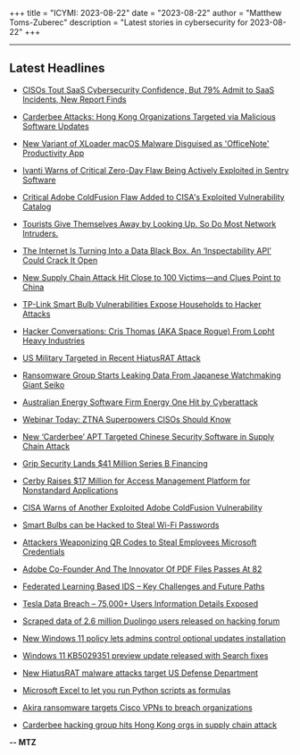 +++
title = "ICYMI: 2023-08-22"
date = "2023-08-22"
author = "Matthew Toms-Zuberec"
description = "Latest stories in cybersecurity for 2023-08-22"
+++

---------------------------------------------------------------------------
## Latest Headlines
- [CISOs Tout SaaS Cybersecurity Confidence, But 79% Admit to SaaS Incidents, New Report Finds](https://thehackernews.com/2023/08/cisos-tout-saas-cybersecurity.html)

- [Carderbee Attacks: Hong Kong Organizations Targeted via Malicious Software Updates](https://thehackernews.com/2023/08/carderbee-attacks-hong-kong.html)

- [New Variant of XLoader macOS Malware Disguised as 'OfficeNote' Productivity App](https://thehackernews.com/2023/08/new-variant-of-xloader-macos-malware.html)

- [Ivanti Warns of Critical Zero-Day Flaw Being Actively Exploited in Sentry Software](https://thehackernews.com/2023/08/ivanti-warns-of-critical-zero-day-flaw.html)

- [Critical Adobe ColdFusion Flaw Added to CISA's Exploited Vulnerability Catalog](https://thehackernews.com/2023/08/critical-adobe-coldfusion-flaw-added-to.html)

- [Tourists Give Themselves Away by Looking Up. So Do Most Network Intruders.](https://krebsonsecurity.com/2023/08/tourists-give-themselves-away-by-looking-up-so-do-most-network-intruders/)

- [The Internet Is Turning Into a Data Black Box. An ‘Inspectability API’ Could Crack It Open](https://www.wired.com/story/inspectability-api-app-transparency/)

- [New Supply Chain Attack Hit Close to 100 Victims—and Clues Point to China](https://www.wired.com/story/carderbee-china-hong-kong-supply-chain-attack/)

- [TP-Link Smart Bulb Vulnerabilities Expose Households to Hacker Attacks](https://www.securityweek.com/tp-link-smart-bulb-vulnerabilities-expose-households-to-hacker-attacks/)

- [Hacker Conversations: Cris Thomas (AKA Space Rogue) From Lopht Heavy Industries](https://www.securityweek.com/hacker-conversations-cris-thomas-aka-space-rogue-from-lopht-heavy-industries/)

- [US Military Targeted in Recent HiatusRAT Attack](https://www.securityweek.com/us-military-targeted-in-recent-hiatusrat-attack/)

- [Ransomware Group Starts Leaking Data From Japanese Watchmaking Giant Seiko](https://www.securityweek.com/ransomware-group-starts-leaking-data-from-japanese-watchmaking-giant-seiko/)

- [Australian Energy Software Firm Energy One Hit by Cyberattack](https://www.securityweek.com/australian-energy-software-firm-energy-one-hit-by-cyberattack/)

- [Webinar Today: ZTNA Superpowers CISOs Should Know](https://www.securityweek.com/webinar-tomorrow-ztna-superpowers-cisos-should-know/)

- [New ‘Carderbee’ APT Targeted Chinese Security Software in Supply Chain Attack](https://www.securityweek.com/new-carderbee-apt-targeted-chinese-security-software-in-supply-chain-attack/)

- [Grip Security Lands $41 Million Series B Financing](https://www.securityweek.com/grip-security-lands-41-million-series-b-financing/)

- [Cerby Raises $17 Million for Access Management Platform for Nonstandard Applications](https://www.securityweek.com/cerby-raises-17-million-for-access-management-platform-for-nonstandard-applications/)

- [CISA Warns of Another Exploited Adobe ColdFusion Vulnerability](https://www.securityweek.com/cisa-warns-of-another-exploited-adobe-coldfusion-vulnerability/)

- [Smart Bulbs can be Hacked to Steal Wi-Fi Passwords](https://cybersecuritynews.com/smart-bulbs-hacked/)

- [Attackers Weaponizing QR Codes to Steal Employees Microsoft Credentials](https://cybersecuritynews.com/attackers-weaponizing-qr-codes/)

- [Adobe Co-Founder And The Innovator Of PDF Files Passes At 82](https://cybersecuritynews.com/adobe-co-founder-john-warnock/)

- [Federated Learning Based IDS – Key Challenges and Future Paths](https://cybersecuritynews.com/federated-learning-based-ids/)

- [Tesla Data Breach – 75,000+ Users Information Details Exposed](https://cybersecuritynews.com/tesla-data-breach/)

- [Scraped data of 2.6 million Duolingo users released on hacking forum](https://www.bleepingcomputer.com/news/security/scraped-data-of-26-million-duolingo-users-released-on-hacking-forum/)

- [New Windows 11 policy lets admins control optional updates installation](https://www.bleepingcomputer.com/news/microsoft/new-windows-11-policy-lets-admins-control-optional-updates-installation/)

- [Windows 11 KB5029351 preview update released with Search fixes](https://www.bleepingcomputer.com/news/microsoft/windows-11-kb5029351-preview-update-released-with-search-fixes/)

- [New HiatusRAT malware attacks target US Defense Department](https://www.bleepingcomputer.com/news/security/new-hiatusrat-malware-attacks-target-us-defense-department/)

- [Microsoft Excel to let you run Python scripts as formulas](https://www.bleepingcomputer.com/news/microsoft/microsoft-excel-to-let-you-run-python-scripts-as-formulas/)

- [Akira ransomware targets Cisco VPNs to breach organizations](https://www.bleepingcomputer.com/news/security/akira-ransomware-targets-cisco-vpns-to-breach-organizations/)

- [Carderbee hacking group hits Hong Kong orgs in supply chain attack](https://www.bleepingcomputer.com/news/security/carderbee-hacking-group-hits-hong-kong-orgs-in-supply-chain-attack/)

**-- MTZ**